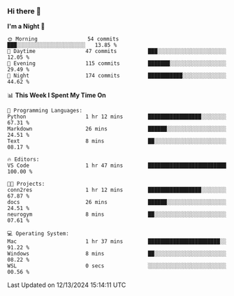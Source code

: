 ### Hi there 👋

<!--
**ALiersEL/ALiersEL** is a ✨ _special_ ✨ repository because its `README.md` (this file) appears on your GitHub profile.

Here are some ideas to get you started:

- 🔭 I’m currently working on ...
- 🌱 I’m currently learning ...
- 👯 I’m looking to collaborate on ...
- 🤔 I’m looking for help with ...
- 💬 Ask me about ...
- 📫 How to reach me: ...
- 😄 Pronouns: ...
- ⚡ Fun fact: ...
-->

<!--START_SECTION:waka-->
**I'm a Night 🦉** 

```text
🌞 Morning                54 commits          ███░░░░░░░░░░░░░░░░░░░░░░   13.85 % 
🌆 Daytime                47 commits          ███░░░░░░░░░░░░░░░░░░░░░░   12.05 % 
🌃 Evening                115 commits         ███████░░░░░░░░░░░░░░░░░░   29.49 % 
🌙 Night                  174 commits         ███████████░░░░░░░░░░░░░░   44.62 % 
```


📊 **This Week I Spent My Time On** 

```text
💬 Programming Languages: 
Python                   1 hr 12 mins        █████████████████░░░░░░░░   67.31 % 
Markdown                 26 mins             ██████░░░░░░░░░░░░░░░░░░░   24.51 % 
Text                     8 mins              ██░░░░░░░░░░░░░░░░░░░░░░░   08.17 % 

🔥 Editors: 
VS Code                  1 hr 47 mins        █████████████████████████   100.00 % 

🐱‍💻 Projects: 
conn2res                 1 hr 12 mins        █████████████████░░░░░░░░   67.87 % 
docs                     26 mins             ██████░░░░░░░░░░░░░░░░░░░   24.51 % 
neurogym                 8 mins              ██░░░░░░░░░░░░░░░░░░░░░░░   07.61 % 

💻 Operating System: 
Mac                      1 hr 37 mins        ███████████████████████░░   91.22 % 
Windows                  8 mins              ██░░░░░░░░░░░░░░░░░░░░░░░   08.22 % 
WSL                      0 secs              ░░░░░░░░░░░░░░░░░░░░░░░░░   00.56 % 
```


 Last Updated on 12/13/2024 15:14:11 UTC
<!--END_SECTION:waka-->
